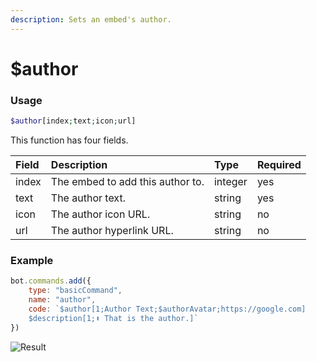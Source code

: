 ```yaml
---
description: Sets an embed's author.
---
```


# $author
### Usage
```php
$author[index;text;icon;url]
```

This function has four fields.

| Field | Description | Type | Required |
| :--- | :--- | :--- | :--- |
| index | The embed to add this author to. | integer | yes |
| text | The author text. | string | yes |
| icon | The author icon URL. | string | no |
| url | The author hyperlink URL. | string | no |

### Example
```javascript
bot.commands.add({
    type: "basicCommand",
    name: "author",
    code: `$author[1;Author Text;$authorAvatar;https://google.com]
    $description[1;⬆️ That is the author.]`
})
```
![Result](https://user-images.githubusercontent.com/69215413/132242363-edc21242-ddda-4894-8178-36a04369a1d9.png)
